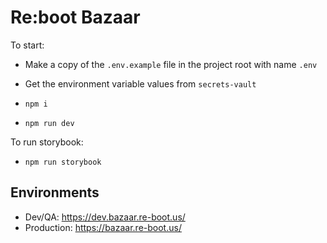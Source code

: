 # Re:boot Bazaar

To start:

- Make a copy of the `.env.example` file in the project root with name `.env`
- Get the environment variable values from `secrets-vault`

- `npm i`
- `npm run dev`

To run storybook:

- `npm run storybook`

## Environments

- Dev/QA: https://dev.bazaar.re-boot.us/
- Production: https://bazaar.re-boot.us/
